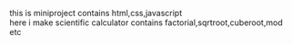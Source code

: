 this is miniproject contains
html,css,javascript
<br>here i make scientific calculator contains factorial,sqrtroot,cuberoot,mod etc